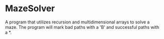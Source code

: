 # MazeSolver
A program that utilizes recursion and multidimensional arrays to solve a maze. The program will mark bad paths with a 'B' and successful paths with a *.
